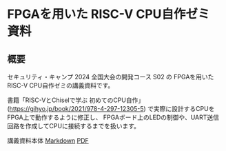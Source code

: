 # FPGAを用いた RISC-V CPU自作ゼミ 資料

## 概要

セキュリティ・キャンプ 2024 全国大会の開発コース S02 の FPGAを用いた RISC-V CPU自作ゼミの講義資料です。

書籍「RISC-VとChiselで学ぶ 初めてのCPU自作」 (https://gihyo.jp/book/2021/978-4-297-12305-5) で実際に設計するCPUをFPGA上で動作するように修正し、
FPGAボード上のLEDの制御や、UART送信回路を作成してCPUに接続するまでを扱います。

講義資料本体 [Markdown](slide/slide_1.md) [PDF](slide/slide_1.pdf)